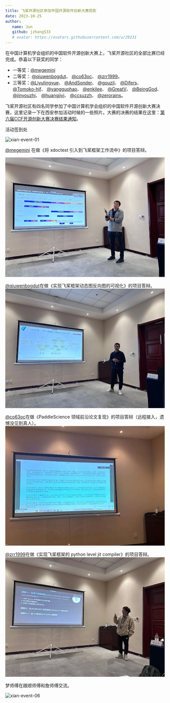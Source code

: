```yaml
---
title: 飞桨开源社区参加中国开源软件创新大赛剪影
date: 2023-10-25
author:
   name: Jun
   github: jzhang533
   # avatar: https://avatars.githubusercontent.com/u/29231
---
```


在中国计算机学会组织的中国软件开源创新大赛上，飞桨开源社区的全部比赛已经完成。恭喜以下获奖的同学：

-  一等奖：[@megemini](https://github.com/megemini)
-  二等奖： [@qiuwenbogdut](https://github.com/qiuwenbogdut)、 [@co63oc](https://github.com/co63oc)、 [@zrr1999](https://github.com/zrr1999)。
-  三等奖：[@Liyulingyue](https://github.com/Liyulingyue)、 [@AndSonder](https://github.com/AndSonder)、 [@gouzil](https://github.com/gouzil)、 [@Difers](https://github.com/Difers)、 [@Tomoko-hjf](https://github.com/Tomoko-hjf)、 [@yangguohao](https://github.com/yangguohao)、 [@enkilee](https://github.com/enkilee)、 [@GreatV](https://github.com/GreatV)、 [@BeingGod](https://github.com/BeingGod)、 [@jinyouzhi](https://github.com/jinyouzhi)、 [@huangjiyi](https://github.com/huangjiyi)、 [@ccsuzzh](https://github.com/ccsuzzh)、 [@zerorains](https://github.com/zerorains)。

飞桨开源社区有四名同学参加了中国计算机学会组织的中国软件开源创新大赛决赛，这里记录一下在西安参加活动时候的一些照片。大赛的决赛的结果在这里：[第六届CCF开源创新大赛决赛结果通知](https://mp.weixin.qq.com/s/0GWqGLvCzB8_2B0rJKn6WQ)。

活动签到处

![xian-event-01](../images/xian-event/xian-event-01.jpg)

[@megemini](https://github.com/megemini) 在做《将 xdoctest 引入到飞桨框架工作流中》的项目答辩。

![xian-event-02](../images/xian-event/xian-event-02.webp)

[@qiuwenbogdut](https://github.com/qiuwenbogdut)在做《实现飞桨框架动态图反向图的可视化》的项目答辩。
![xian-event-03](../images/xian-event/xian-event-03.webp)

[@co63oc](https://github.com/co63oc)在做《PaddleScience 领域前沿论文复现》的项目答辩（远程接入，遗憾没见到真人）。
![xian-event-04](../images/xian-event/xian-event-04.webp)

[@zrr1999](https://github.com/zrr1999)在做《实现飞桨框架的 python level jit compiler》的项目答辩。
![xian-event-05](../images/xian-event/xian-event-05.webp)

梦师傅在跟顺师傅和詹师傅交流。

![xian-event-06](../images/xian-event/xian-event-06.jpg)
